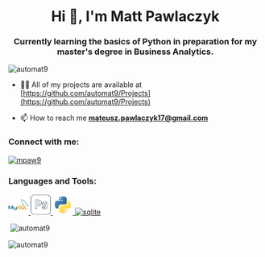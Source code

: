 <h1 align="center">Hi 👋, I'm Matt Pawlaczyk</h1>
<h3 align="center">Currently learning the basics of Python in preparation for my master's degree in Business Analytics.</h3>

<p align="left"> <img src="https://komarev.com/ghpvc/?username=automat9&label=Profile%20views&color=4c0b21&style=flat" alt="automat9" /> </p>

- 👨‍💻 All of my projects are available at [https://github.com/automat9/Projects](https://github.com/automat9/Projects)

- 📫 How to reach me **mateusz.pawlaczyk17@gmail.com**

<h3 align="left">Connect with me:</h3>
<p align="left">
<a href="https://linkedin.com/in/mpaw9" target="blank"><img align="center" src="https://raw.githubusercontent.com/rahuldkjain/github-profile-readme-generator/master/src/images/icons/Social/linked-in-alt.svg" alt="mpaw9" height="30" width="40" /></a>
</p>

<h3 align="left">Languages and Tools:</h3>
<p align="left"> <a href="https://www.mysql.com/" target="_blank" rel="noreferrer"> <img src="https://raw.githubusercontent.com/devicons/devicon/master/icons/mysql/mysql-original-wordmark.svg" alt="mysql" width="40" height="40"/> </a> <a href="https://www.photoshop.com/en" target="_blank" rel="noreferrer"> <img src="https://raw.githubusercontent.com/devicons/devicon/master/icons/photoshop/photoshop-line.svg" alt="photoshop" width="40" height="40"/> </a> <a href="https://www.python.org" target="_blank" rel="noreferrer"> <img src="https://raw.githubusercontent.com/devicons/devicon/master/icons/python/python-original.svg" alt="python" width="40" height="40"/> </a> <a href="https://www.sqlite.org/" target="_blank" rel="noreferrer"> <img src="https://www.vectorlogo.zone/logos/sqlite/sqlite-icon.svg" alt="sqlite" width="40" height="40"/> </a> </p>

<p>&nbsp;<img align="center" src="https://github-readme-stats.vercel.app/api?username=automat9&show_icons=true&theme=dark&title_color=ff1463&text_color=ffffff&bg_color=4c0b21&locale=en" alt="automat9" /></p>

<p><img align="center" src="https://github-readme-streak-stats.herokuapp.com/?user=automat9&theme=dark" alt="automat9" /></p>
